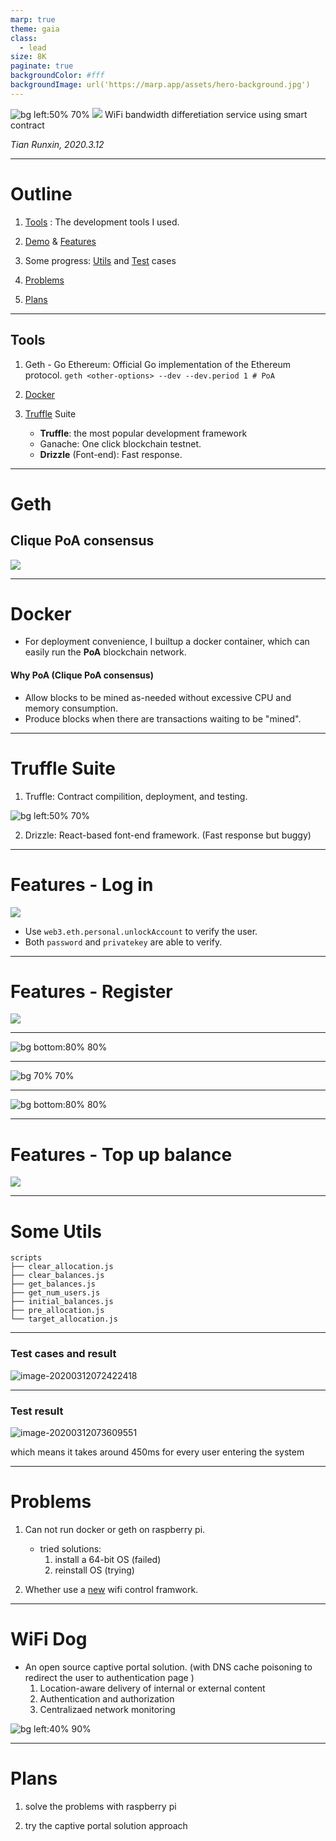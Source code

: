 ```yaml
---
marp: true
theme: gaia
class:
  - lead
size: 8K
paginate: true
backgroundColor: #fff
backgroundImage: url('https://marp.app/assets/hero-background.jpg')
---
```


![bg left:50% 70%](https://media2.giphy.com/media/LHZyixOnHwDDy/giphy.gif)
![](src/wifi.png)
WiFi bandwidth differetiation service using smart contract

_Tian Runxin, 2020.3.12_

----

# Outline

1. [Tools](#3) : The development tools I used.

2. [Demo](#11) & [Features](#7)

3. Some progress: [Utils](#13) and [Test](#14) cases

3. [Problems](#16) 

4. [Plans](#18)

---

## Tools

1. Geth - Go Ethereum: Official Go implementation of the Ethereum protocol.
    `geth <other-options> --dev --dev.period 1 # PoA`

2. [Docker](#5)

3. [Truffle](#6) Suite
    - **Truffle**: the most popular development framework 
    - Ganache: One click blockchain testnet.
    - **Drizzle** (Font-end): Fast response. 

---

# Geth

## Clique PoA consensus

![](src/geth.png)

---

# Docker

- For deployment convenience, I builtup a docker container, which can easily run the **PoA** blockchain network.

#### Why PoA (Clique PoA consensus)
- Allow blocks to be mined as-needed without excessive CPU and memory consumption.
- Produce blocks when there are transactions waiting to be "mined".

---

# Truffle Suite

1. Truffle: 
Contract compilition, deployment, and testing.

  ![bg left:50% 70%](src/image.png)

2. Drizzle: 
React-based font-end framework. 
  (Fast response but buggy)

---

# Features - Log in

![](src/loginHD.gif)

- Use `web3.eth.personal.unlockAccount` to verify the user.
- Both `password` and `privatekey` are able to verify.

---

# Features - Register

![](src/registerHD.gif)

---

![bg bottom:80% 80%](src/requestReject.gif)

---

![bg 70% 70%](src/SYSInformation.png)

---

![bg bottom:80% 80%](src/RequestSuccess.gif)

---

# Features - Top up balance

![](src/BalanceTopUp.gif)

---

# Some Utils

```
scripts
├── clear_allocation.js
├── clear_balances.js
├── get_balances.js
├── get_num_users.js
├── initial_balances.js
├── pre_allocation.js
└── target_allocation.js
```

---

### Test cases and result

![image-20200312072422418](src/testcases.png)

---

### Test result

![image-20200312073609551](src/result.png)

which means it takes around 450ms 
for every user entering the system

---

# Problems

1. Can not run docker or geth on raspberry pi.
    - tried solutions: 
      1. install a 64-bit OS (failed)
      2. reinstall OS (trying)

2. Whether use a [new](http://dev.wifidog.org) wifi control framwork.

---

# WiFi Dog 
- An open source captive portal solution. 
(with DNS cache poisoning to redirect the user to authentication page )
    1. Location-aware delivery of internal or external content
    2. Authentication and authorization
    3. Centralizaed network monitoring

![bg left:40% 90%](https://www.maixj.net/pics/uploads/2015/06/WiFiDogFlowDiagram.png)

---

# Plans

1. solve the problems with raspberry pi

2. try the captive portal solution approach
